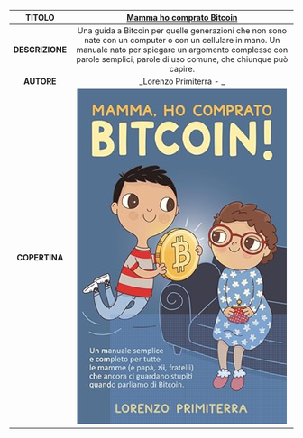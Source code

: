 | TITOLO          | [Mamma ho comprato Bitcoin](https://www.amazon.it/Mamma-comprato-Bitcoin-semplice-completo/dp/B0932BFXQY/ref=pd_bxgy_thbs_d_sccl_1/257-0701056-4893757) |
|:---------------:|:-------------:|
| **DESCRIZIONE** | Una guida a Bitcoin per quelle generazioni che non sono nate con un computer o con un cellulare in mano. Un manuale nato per spiegare un argomento complesso con parole semplici, parole di uso comune, che chiunque può capire. |
| **AUTORE**      | _Lorenzo Primiterra - _ | 
| **COPERTINA**   | ![Mamma ho comprato Bitcoin - clicca qui](./Mamma_ho_comprato_Bitcoin.png) |
